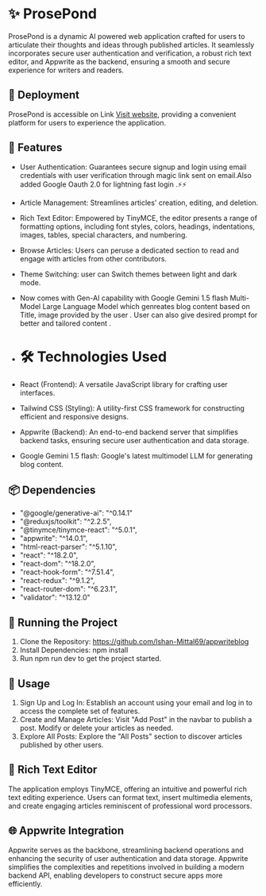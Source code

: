 # ✨ ProsePond
ProsePond is a dynamic AI powered web application crafted for users to articulate their thoughts and ideas through published articles. It seamlessly incorporates secure user authentication and verification, a robust rich text editor, and Appwrite as the backend, ensuring a smooth and secure experience for writers and readers.

## 🚀 Deployment
ProsePond is accessible on Link [Visit website](
https://appwriteblog-chi.vercel.app/ "ProsePond"), providing a convenient platform for users to experience the application.

## 🚀 Features
- User Authentication: Guarantees secure signup and login using email credentials with user verification through magic link sent on email.Also added Google Oauth 2.0 for lightning fast login .⚡⚡
- Article Management: Streamlines articles' creation, editing, and deletion.
- Rich Text Editor: Empowered by TinyMCE, the editor presents a range of formatting options, including font styles, colors, headings, indentations, images, tables, special characters, and numbering.
- Browse Articles: Users can peruse a dedicated section to read and engage with articles from other contributors.
- Theme Switching: user can Switch themes between light and dark mode.
- Now comes with Gen-AI capability with Google Gemini 1.5 flash Multi-Model Large Language Model which genreates blog content based on Title, image provided by the user . User can also give desired prompt for better and tailored content .
  
- # 🛠️ Technologies Used
- React (Frontend): A versatile JavaScript library for crafting user interfaces.
- Tailwind CSS (Styling): A utility-first CSS framework for constructing efficient and responsive designs.
- Appwrite (Backend): An end-to-end backend server that simplifies backend tasks, ensuring secure user authentication and data storage.
- Google Gemini 1.5 flash: Google's latest multimodel LLM for generating blog content.

## 📦 Dependencies
- "@google/generative-ai": "^0.14.1"
- "@reduxjs/toolkit": "^2.2.5",
- "@tinymce/tinymce-react": "^5.0.1",
- "appwrite": "^14.0.1",
- "html-react-parser": "^5.1.10",
- "react": "^18.2.0",
- "react-dom": "^18.2.0",
- "react-hook-form": "^7.51.4",
- "react-redux": "^9.1.2",
- "react-router-dom": "^6.23.1",
- "validator": "^13.12.0"
  
## 🚦 Running the Project
1. Clone the Repository: https://github.com/Ishan-Mittal69/appwriteblog
2. Install Dependencies: npm install
3. Run npm run dev to get the project started.

## 🌟 Usage
1. Sign Up and Log In: Establish an account using your email and log in to access the complete set of features.
2. Create and Manage Articles: Visit "Add Post" in the navbar to publish a post. Modify or delete your articles as needed.
3. Explore All Posts: Explore the "All Posts" section to discover articles published by other users.

## 📝 Rich Text Editor
The application employs TinyMCE, offering an intuitive and powerful rich text editing experience. Users can format text, insert multimedia elements, and create engaging articles reminiscent of professional word processors.

## 🌐 Appwrite Integration
Appwrite serves as the backbone, streamlining backend operations and enhancing the security of user authentication and data storage. Appwrite simplifies the complexities and repetitions involved in building a modern backend API, enabling developers to construct secure apps more efficiently.
